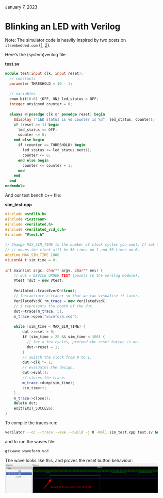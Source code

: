 January 7, 2023

# Blinking an LED with Verilog

Note: The simulator code is heavily inspired by two posts on `itsembedded.com`
{[1](https://web.archive.org/web/20221114205818/https://itsembedded.com/dhd/verilator_1/), [2](https://web.archive.org/web/20230102192047/https://www.itsembedded.com/dhd/verilator_2/)}.


Here's the (system)verilog file:

**test.sv**
```verilog
module test(input clk, input reset);
  // constants
  parameter THRESHOLD = 10 - 1;

  // variables
  enum bit[0:0] {OFF, ON} led_status = OFF;
  integer unsigned counter = 0;

  always @(posedge clk or posedge reset) begin
    $display ("LED status is %d counter is %d", led_status, counter);
    if (reset == 1) begin
      led_status <= OFF;
      counter <= 0;
    end else begin
      if (counter == THRESHOLD) begin
        led_status <= led_status.next();
        counter <= 0;
      end else begin
        counter <= counter + 1;
      end
    end
  end
endmodule
```

And our test bench c++ file:

**sim_test.cpp**
```cpp
#include <stdlib.h>
#include <iostream>
#include <verilated.h>
#include <verilated_vcd_c.h>
#include "Vtest.h"

// Change MAX_SIM_TIME to the number of clock cycles you want. If set to 100,
// it means the clock will be 50 times on 1 and 50 times on 0.
#define MAX_SIM_TIME 1000
vluint64_t sim_time = 0;

int main(int argc, char** argv, char** env) {
    // dut = DEVICE UNDER TEST (points to the verilog module).
    Vtest *dut = new Vtest;

    Verilated::traceEverOn(true);
    // Instantiate a tracer so that we can visualise it later.
    VerilatedVcdC *m_trace = new VerilatedVcdC;
    // 5 represents the depth of the dut.
    dut->trace(m_trace, 5);
    m_trace->open("waveform.vcd");

    while (sim_time < MAX_SIM_TIME) {
        dut->reset = 0;
        if (sim_time > 25 && sim_time < 100) {
          // for a few cycles, pretend the reset button is on.
          dut->reset = 1;
        }
        // switch the clock from 0 to 1.
        dut->clk ^= 1;
        // evaluates the design.
        dut->eval();
        // stores the trace.
        m_trace->dump(sim_time);
        sim_time++;
    }
    m_trace->close();
    delete dut;
    exit(EXIT_SUCCESS);
}
```

To compile the traces run:
```sh
verilator --cc --trace --exe --build -j 0 -Wall sim_test.cpp test.sv && obj_dir/Vtest
```

and to run the waves file:
```sh
gtkwave waveform.vcd
```

The wave looks like this, and proves the reset button behaviour:
![wave](wave.png)
